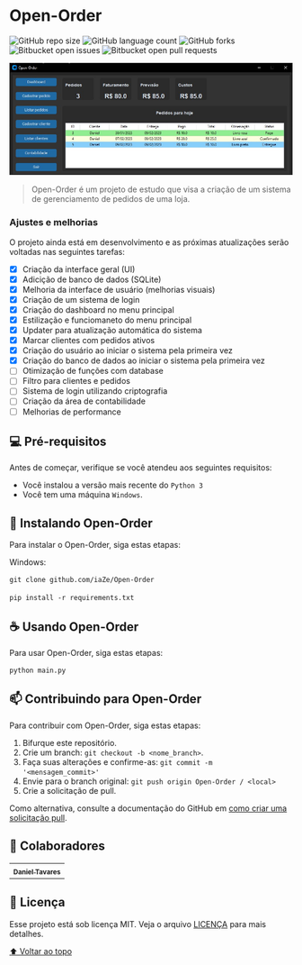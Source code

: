 # Open-Order

![GitHub repo size](https://img.shields.io/github/repo-size/iaZe/Open-Order?style=for-the-badge)
![GitHub language count](https://img.shields.io/github/languages/count/iaZe/Open-Order?style=for-the-badge)
![GitHub forks](https://img.shields.io/github/forks/iaZe/Open-Order?style=for-the-badge)
![Bitbucket open issues](https://img.shields.io/bitbucket/issues/iaZe/Open-Order?style=for-the-badge)
![Bitbucket open pull requests](https://img.shields.io/bitbucket/pr-raw/iaZe/Open-Order?style=for-the-badge)

<img src="/images/dashboard.jpg" alt="Dashboard">

> Open-Order é um projeto de estudo que visa a criação de um sistema de gerenciamento de pedidos de uma loja.

### Ajustes e melhorias

O projeto ainda está em desenvolvimento e as próximas atualizações serão voltadas nas seguintes tarefas:

- [x] Criação da interface geral (UI)
- [x] Adicição de banco de dados (SQLite)
- [x] Melhoria da interface de usuário (melhorias visuais)
- [x] Criação de um sistema de login
- [x] Criação do dashboard no menu principal
- [x] Estilização e funciomaneto do menu principal
- [x] Updater para atualização automática do sistema
- [x] Marcar clientes com pedidos ativos
- [x] Criação do usuário ao iniciar o sistema pela primeira vez
- [x] Criação do banco de dados ao iniciar o sistema pela primeira vez
- [ ] Otimização de funções com database
- [ ] Filtro para clientes e pedidos
- [ ] Sistema de login utilizando criptografia
- [ ] Criação da área de contabilidade
- [ ] Melhorias de performance

## 💻 Pré-requisitos

Antes de começar, verifique se você atendeu aos seguintes requisitos:
<!---Estes são apenas requisitos de exemplo. Adicionar, duplicar ou remover conforme necessário--->
* Você instalou a versão mais recente do `Python 3`
* Você tem uma máquina `Windows`.

## 🚀 Instalando Open-Order

Para instalar o Open-Order, siga estas etapas:

Windows:
```
git clone github.com/iaZe/Open-Order

pip install -r requirements.txt
```

## ☕ Usando Open-Order

Para usar Open-Order, siga estas etapas:

```
python main.py
```

## 📫 Contribuindo para Open-Order
Para contribuir com Open-Order, siga estas etapas:

1. Bifurque este repositório.
2. Crie um branch: `git checkout -b <nome_branch>`.
3. Faça suas alterações e confirme-as: `git commit -m '<mensagem_commit>'`
4. Envie para o branch original: `git push origin Open-Order / <local>`
5. Crie a solicitação de pull.

Como alternativa, consulte a documentação do GitHub em [como criar uma solicitação pull](https://help.github.com/en/github/collaborating-with-issues-and-pull-requests/creating-a-pull-request).

## 🤝 Colaboradores
<table>
  <tr>
    <td align="center">
      <a href="https://github.com/iaZe">
        <sub>
          <b>Daniel Tavares</b>
        </sub>
      </a>
    </td>
  </tr>
</table>

## 📝 Licença

Esse projeto está sob licença MIT. Veja o arquivo [LICENÇA](LICENSE.md) para mais detalhes.

[⬆ Voltar ao topo](#Open-Order)<br>
